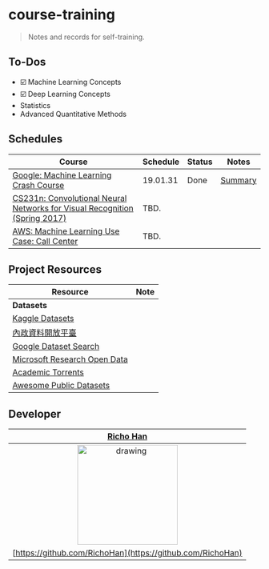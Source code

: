 # course-training
> Notes and records for self-training.

## To-Dos
- :ballot_box_with_check: Machine Learning Concepts
- :ballot_box_with_check: Deep Learning Concepts
- Statistics
- Advanced Quantitative Methods

## Schedules
| Course                                                                                                                  	| Schedule 	| Status 	| Notes                                                                                                             	|
|-------------------------------------------------------------------------------------------------------------------------	|----------	|--------	|-------------------------------------------------------------------------------------------------------------------	|
| [Google: Machine Learning Crash Course](https://developers.google.com/machine-learning/crash-course)                    	| 19.01.31 	| Done   	| [Summary](https://github.com/RichoHan/course-training/tree/master/artificial-intelligence/google-ml-crash-course) 	|
| [CS231n: Convolutional Neural Networks for Visual Recognition (Spring 2017)](http://cs231n.stanford.edu/2017)           	| TBD.     	|        	|                                                                                                                   	|
| [AWS: Machine Learning Use Case: Call Center](https://aws.amazon.com/tw/training/course-descriptions/machine-learning/) 	| TBD.     	|        	|                                                                                                                   	|

## Project Resources
| Resource                                                                          	| Note 	|
|-----------------------------------------------------------------------------------	|------	|
| **Datasets**                                                                      	|      	|
| [Kaggle Datasets](https://www.kaggle.com/datasets)                                	|      	|
| [內政資料開放平臺](https://data.moi.gov.tw/MoiOD/default/Index.aspx)              	|      	|
| [Google Dataset Search](https://toolbox.google.com/datasetsearch)                 	|      	|
| [Microsoft Research Open Data](https://msropendata.com/)                          	|      	|
| [Academic Torrents](http://academictorrents.com/)                                 	|      	|
| [Awesome Public Datasets](https://github.com/awesomedata/awesome-public-datasets) 	|      	|

## Developer
|                      [**Richo Han**](https://richo.tw/)                      |
|:----------------------------------------------------------------------------:|
| <img src="https://richo.tw/static/img/richo.png" alt="drawing" width="200"/> |
|          [https://github.com/RichoHan](https://github.com/RichoHan)          |